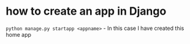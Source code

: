 # how to create an app in Django

`python manage.py startapp <appname>` - In this case I have created this home app